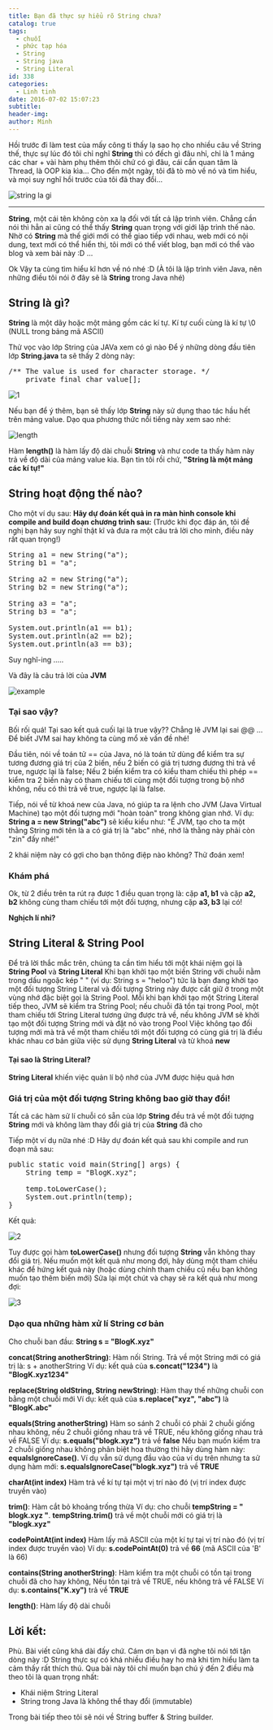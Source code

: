 ```yaml
---
title: Bạn đã thực sự hiểu rõ String chưa?
catalog: true
tags:
  - chuỗi
  - phức tạp hóa
  - String
  - String java
  - String Literal
id: 338
categories:
  - Linh tinh
date: 2016-07-02 15:07:23
subtitle:
header-img:
author: Minh
---
```


Hồi trước đi làm test của mấy công ti thấy lạ sao họ cho nhiều câu về String thế, thực sự lúc đó tôi chỉ nghĩ **String** thì có đếch gì đâu nhỉ, chỉ là 1 mảng các char + vài hàm phụ thêm thôi chứ có gì đâu, cái cần quan tâm là Thread, là OOP kia kìa... Cho đến một ngày, tôi đã tò mò về nó và tìm hiểu, và mọi suy nghĩ hồi trước của tôi đã thay đổi... 

![string la gi](http://blogk.xyz/wp-content/uploads/2016/07/ropeball.jpg)

<!--more-->

* * *

**String**, một cái tên không còn xa lạ đối với tất cả lập trình viên. Chẳng cần nói thì hẳn ai cũng có thể thấy **String** quan trọng với giới lập trình thế nào. Nhờ có **String** mà thế giới mới có thể giao tiếp với nhau, web mới có nội dung, text mới có thể hiển thị, tôi mới có thể viết blog, bạn mới có thể vào blog và xem bài này :D
...

Ok
Vậy ta cùng tìm hiểu kĩ hơn về nó nhé :D
(À tôi là lập trình viên Java, nên những điều tôi nói ở đây sẽ là **String** trong Java nhé)

## String là gì?

**String** là một dãy hoặc một mảng gồm các kí tự. Kí tự cuối cùng là kí tự \0 (NULL trong bảng mã ASCII)

Thử vọc vào lớp String của JAVa xem có gì nào
Để ý những dòng đầu tiên lớp **String.java** ta sẽ thấy 2 dòng này:

<pre>/** The value is used for character storage. */
    private final char value[];
</pre>

![1](http://blogk.xyz/wp-content/uploads/2016/07/1.png)

Nếu bạn để ý thêm, bạn sẽ thấy lớp **String** này sử dụng thao tác hầu hết trên mảng value.
Dạo qua phương thức nổi tiếng này xem sao nhé:

![length](http://blogk.xyz/wp-content/uploads/2016/07/length.png)

Hàm **length()** là hàm lấy độ dài chuỗi **String** và như code ta thấy hàm này trả về độ dài của mảng value kia.
Bạn tin tôi rồi chứ, **"String là một mảng các kí tự!"**

## String hoạt động thế nào?

Cho một ví dụ sau:
**Hãy dự đoán kết quả in ra màn hình console khi compile and build đoạn chương trình sau:**
(Trước khi đọc đáp án, tôi đề nghị bạn hãy suy nghĩ thật kĩ và đưa ra một câu trả lời cho mình, điều này rất quan trọng!)

<pre>String a1 = new String("a");
String b1 = "a";

String a2 = new String("a");
String b2 = new String("a");

String a3 = "a";
String b3 = "a";

System.out.println(a1 == b1);
System.out.println(a2 == b2);
System.out.println(a3 == b3);
</pre>

Suy nghĩ-ing .....

Và đây là câu trả lời của **JVM**

![example](http://blogk.xyz/wp-content/uploads/2016/07/example.png)

### Tại sao vậy?

Bối rối quá! Tại sao kết quả cuối lại là true vậy??
Chẳng lẽ JVM lại sai @@
...
Để biết JVM sai hay không ta cùng mổ xẻ vấn đề nhé!

Đầu tiên, nói về toán tử == của Java, nó là toán tử dùng để kiểm tra sự tương đương giá trị của 2 biến, nếu 2 biến có giá trị tương đương thì trả về true, ngược lại là false; Nếu 2 biến kiểm tra có kiểu tham chiếu thì phép == kiểm tra 2 biến này có tham chiếu tới cùng một đối tượng trong bộ nhớ không, nếu có thì trả về true, ngược lại là false.

Tiếp, nói về từ khoá new của Java, nó giúp ta ra lệnh cho JVM (Java Virtual Machine) tạo một đối tượng mới "hoàn toàn" trong không gian nhớ.
Ví dụ: **String a = new String("abc")** sẽ kiểu kiểu như: "Ê JVM, tạo cho ta một thằng String mới tên là a có giá trị là "abc" nhé, nhớ là thằng này phải còn "zin" đấy nhé!"

2 khái niệm này có gợi cho bạn thông điệp nào không? Thử đoán xem!

### Khám phá

Ok, từ 2 điều trên ta rút ra được 1 điều quan trọng là: cặp **a1, b1** và cặp **a2, b2** không cùng tham chiếu tới một đối tượng, nhưng cặp **a3, b3** lại có!

**Nghịch lí nhỉ?**

## String Literal &amp; String Pool

Để trả lời thắc mắc trên, chúng ta cần tìm hiểu tới một khái niệm gọi là **String Pool** và **String Literal**
Khi bạn khởi tạo một biến String với chuỗi nằm trong dấu ngoặc kép " " (ví dụ: String s = "heloo") tức là bạn đang khởi tạo một đối tượng String Literal và đối tượng String này được cất giữ ở trong một vùng nhớ đặc biệt gọi là String Pool. Mỗi khi bạn khởi tạo một String Literal tiếp theo, JVM sẽ kiểm tra String Pool; nếu chuỗi đã tồn tại trong Pool, một tham chiếu tới String Literal tương ứng được trả về, nếu không JVM sẽ khởi tạo một đối tượng String mới và đặt nó vào trong Pool
Việc không tạo đối tượng mới mà trả về một tham chiếu tới một đối tượng có cùng giá trị là điều khác nhau cơ bản giữa việc sử dụng **String Literal** và từ khoá **new**

#### Tại sao là String Literal?

**String Literal** khiến việc quản lí bộ nhớ của JVM được hiệu quả hơn

### Giá trị của một đối tượng String không bao giờ thay đổi!

Tất cả các hàm sử lí chuỗi có sẵn của lớp **String** đều trả về một đối tượng **String** mới và không làm thay đổi giá trị của **String** đã cho

Tiếp một ví dụ nữa nhé :D
Hãy dự đoán kết quả sau khi compile and run đoạn mã sau:

<pre>public static void main(String[] args) {
    String temp = "BlogK.xyz";

    temp.toLowerCase();
    System.out.println(temp);
}
</pre>

Kết quả:

![2](http://blogk.xyz/wp-content/uploads/2016/07/2.png)

Tuy được gọi hàm **toLowerCase()** nhưng đối tượng **String** vẫn không thay đổi giá trị. Nếu muốn một kết quả như mong đợi, hãy dùng một tham chiếu khác để hứng kết quả này (hoặc dùng chính tham chiếu cũ nếu bạn không muốn tạo thêm biến mới)
Sửa lại một chút và chạy sẽ ra kết quả như mong đợi:

![3](http://blogk.xyz/wp-content/uploads/2016/07/3.png)

### Dạo qua những hàm xử lí String cơ bản

Cho chuỗi ban đầu: **String s = "BlogK.xyz"**

**concat(String anotherString)**:
Hàm nối String. Trả về một String mới có giá trị là: s + anotherString
Ví dụ: kết quả của **s.concat("1234")** là **"BlogK.xyz1234"**

**replace(String oldString, String newString)**:
Hàm thay thế những chuỗi con bằng một chuỗi mới
Ví dụ: kết quả của **s.replace("xyz", "abc")** là **"BlogK.abc"**

**equals(String anotherString)**
Hàm so sánh 2 chuỗi có phải 2 chuỗi giống nhau không, nếu 2 chuỗi giống nhau trả về TRUE, nếu không giống nhau trả về FALSE
Ví dụ: **s.equals("blogk.xyz")** trả về **false**
Nếu bạn muốn kiểm tra 2 chuỗi giống nhau không phân biệt hoa thường thì hãy dùng hàm này: **equalsIgnoreCase()**. Ví dụ vẫn sử dụng đầu vào của ví dụ trên nhưng ta sử dụng hàm mới: **s.equalsIgnoreCase("blogk.xyz")** trả về **TRUE**

**charAt(int index)**
Hàm trả về kí tự tại một vị trí nào đó (vị trí index được truyền vào)

**trim()**:
Hàm cắt bỏ khoảng trống thừa
Ví dụ: cho chuỗi **tempString = " blogk.xyz "**. **tempString.trim()** trả về một chuỗi mới có giá trị là **"blogk.xyz"**

**codePointAt(int index)**
Hàm lấy mã ASCII của một kí tự tại vị trí nào đó (vị trí index được truyền vào)
Ví dụ: **s.codePointAt(0)** trả về **66** (mã ASCII của 'B' là 66)

**contains(String anotherString)**:
Hàm kiểm tra một chuỗi có tồn tại trong chuỗi đã cho hay không, Nếu tồn tại trả về TRUE, nếu không trả về FALSE
Ví dụ: **s.contains("K.xy")** trả về **TRUE**

**length()**:
Hàm lấy độ dài chuỗi

## Lời kết:

Phù. Bài viết cũng khá dài đấy chứ. Cám ơn bạn vì đã nghe tôi nói tới tận dòng này :D
String thực sự có khá nhiều điều hay ho mà khi tìm hiểu làm ta cảm thấy rất thích thú. Qua bài này tôi chỉ muốn bạn chú ý đến 2 điều mà theo tôi là quan trọng nhất:

*   Khái niệm String Literal
*   String trong Java là không thể thay đổi (immutable)

Trong bài tiếp theo tôi sẽ nói về String buffer &amp; String builder.
